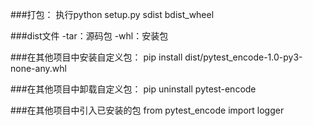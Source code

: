 ###打包：
执行python setup.py sdist bdist_wheel

###dist文件
-tar：源码包
-whl：安装包


###在其他项目中安装自定义包：
pip install dist/pytest_encode-1.0-py3-none-any.whl

###在其他项目中卸载自定义包：
pip uninstall pytest-encode

###在其他项目中引入已安装的包
from pytest_encode import logger